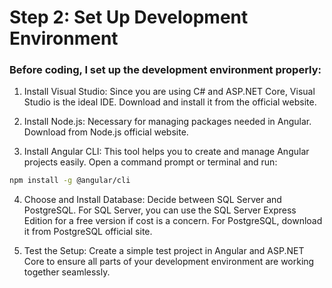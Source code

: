 # Step 2: Set Up Development Environment
### Before coding, I set up the development environment properly:

1. Install Visual Studio: Since you are using C# and ASP.NET Core, Visual Studio is the ideal IDE. Download and install it from the official website.

2. Install Node.js: Necessary for managing packages needed in Angular. Download from Node.js official website.

3. Install Angular CLI: This tool helps you to create and manage Angular projects easily. Open a command prompt or terminal and run:

```bash
npm install -g @angular/cli
```
4. Choose and Install Database: Decide between SQL Server and PostgreSQL. For SQL Server, you can use the SQL Server Express Edition for a free version if cost is a concern. For PostgreSQL, download it from PostgreSQL official site.

5. Test the Setup: Create a simple test project in Angular and ASP.NET Core to ensure all parts of your development environment are working together seamlessly.
